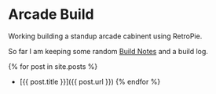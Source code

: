 # Arcade Build

Working building a standup arcade cabinent using  RetroPie.


So far I am keeping some random [Build Notes](notes) and a build log.



{% for post in site.posts %}
  * [{{ post.title }}]({{ post.url }})
{% endfor %}


